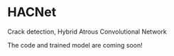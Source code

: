 # HACNet
Crack detection, Hybrid Atrous Convolutional Network


The code and trained model are coming soon!
